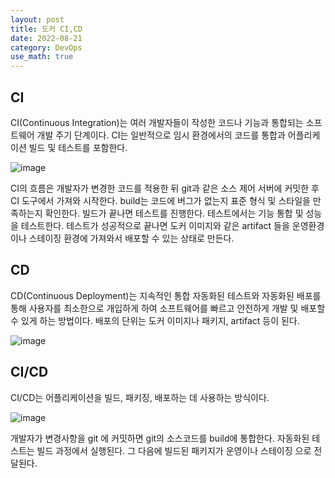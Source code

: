 ```yaml
---
layout: post
title: 도커 CI,CD
date: 2022-08-21
category: DevOps
use_math: true
---
```


## CI

CI(Continuous Integration)는 여러 개발자들이 작성한 코드나 기능과 통합되는 소프트웨어 개발 주기 단계이다. CI는 일반적으로 임시 환경에서의 코드를 통합과 어플리케이션 빌드 및 테스트를 포함한다. 

![image](https://user-images.githubusercontent.com/61526722/185786654-15a95404-32e3-4182-96ef-14130e8f1485.png)

CI의 흐름은 개발자가 변경한 코드를 적용한 뒤 git과 같은 소스 제어 서버에 커밋한 후 CI 도구에서 가져와 시작한다. build는 코드에 버그가 없는지 표준 형식 및 스타일을 만족하는지 확인한다. 빌드가 끝나면 테스트를 진행한다. 테스트에서는 기능 통합 및 성능을 테스트한다. 테스트가 성공적으로 끝나면 도커 이미지와 같은 artifact 들을 운영환경이나 스테이징 환경에 가져와서 배포할 수 있는 상태로 만든다. 


## CD

CD(Continuous Deployment)는 지속적인 통합 자동화된 테스트와 자동화된 배포를 통해 사용자를 최소한으로 개입하게 하여 소프트웨어를 빠르고 안전하게 개발 및 배포할 수 있게 하는 방법이다. 배포의 단위는 도커 이미지나 패키지, artifact 등이 된다. 

![image](https://user-images.githubusercontent.com/61526722/185786924-dc983854-3876-43b9-8e1a-4eebf3804120.png)


## CI/CD

CI/CD는 어플리케이션을 빌드, 패키징, 배포하는 데 사용하는 방식이다. 

![image](https://user-images.githubusercontent.com/61526722/185787061-88a5cd75-66d1-4f58-9863-27d4200abbc4.png)

개발자가 변경사항을 git 에 커밋하면 git의 소스코드를 build에 통합한다. 자동화된 테스트는 빌드 과정에서 실행된다. 그 다음에 빌드된 패키지가 운영이나 스테이징 으로 전달된다. 















